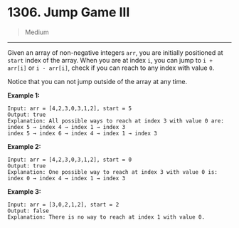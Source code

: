 # 1306. Jump Game III

> Medium

------

Given an array of non-negative integers `arr`, you are initially positioned at `start` index of the array. When you are at index `i`, you can jump to `i + arr[i]` or `i - arr[i]`, check if you can reach to any index with value `0`.

Notice that you can not jump outside of the array at any time.

**Example 1:**

```
Input: arr = [4,2,3,0,3,1,2], start = 5
Output: true
Explanation: All possible ways to reach at index 3 with value 0 are:
index 5 → index 4 → index 1 → index 3
index 5 → index 6 → index 4 → index 1 → index 3
```

**Example 2:**

```
Input: arr = [4,2,3,0,3,1,2], start = 0
Output: true
Explanation: One possible way to reach at index 3 with value 0 is:
index 0 → index 4 → index 1 → index 3
```

**Example 3:**

```
Input: arr = [3,0,2,1,2], start = 2
Output: false
Explanation: There is no way to reach at index 1 with value 0.
```